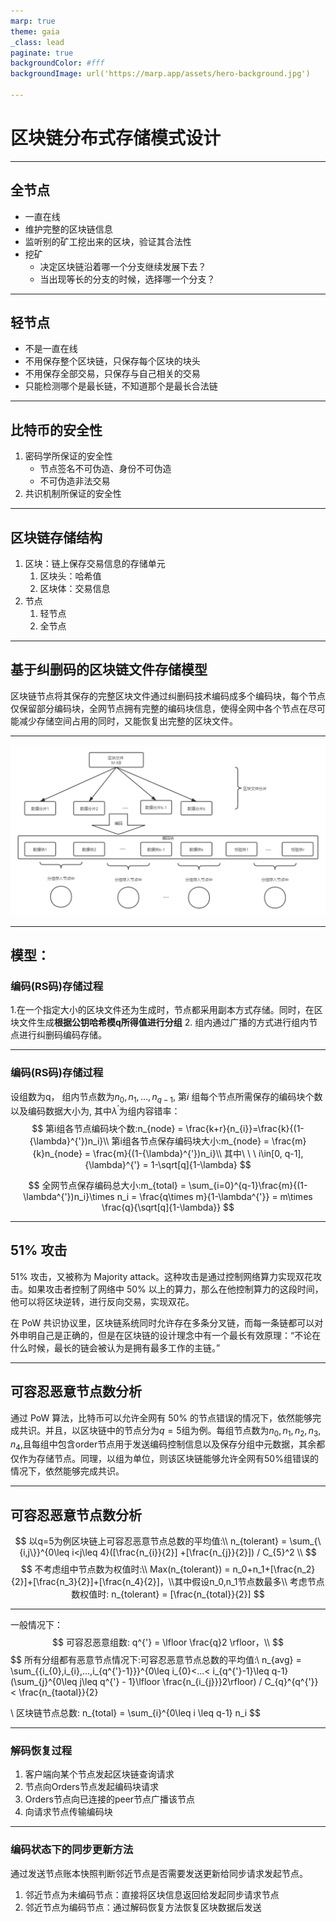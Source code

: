 ```yaml
---
marp: true
theme: gaia
_class: lead
paginate: true
backgroundColor: #fff
backgroundImage: url('https://marp.app/assets/hero-background.jpg')

---
```


# 区块链分布式存储模式设计

---
## 全节点

- 一直在线
- 维护完整的区块链信息
- 监听别的矿工挖出来的区块，验证其合法性
- 挖矿
  - 决定区块链沿着哪一个分支继续发展下去？
  - 当出现等长的分支的时候，选择哪一个分支？

---
## 轻节点
- 不是一直在线
- 不用保存整个区块链，只保存每个区块的块头
- 不用保存全部交易，只保存与自己相关的交易
- 只能检测哪个是最长链，不知道那个是最长合法链


---
## 比特币的安全性

1. 密码学所保证的安全性
   - 节点签名不可伪造、身份不可伪造
   - 不可伪造非法交易
2. 共识机制所保证的安全性

---
## 区块链存储结构

1. 区块：链上保存交易信息的存储单元
   1. 区块头：哈希值
   2. 区块体：交易信息
2. 节点
   1. 轻节点
   2. 全节点

---
## 基于纠删码的区块链文件存储模型

区块链节点将其保存的完整区块文件通过纠删码技术编码成多个编码块，每个节点仅保留部分编码块，全网节点拥有完整的编码块信息，使得全网中各个节点在尽可能减少存储空间占用的同时，又能恢复出完整的区块文件。

---

![](.\编码过程.png)

---
## 模型：

### 编码(RS码)存储过程

1.在一个指定大小的区块文件还为生成时，节点都采用副本方式存储。同时，在区块文件生成**根据公钥哈希模q所得值进行分组**
2. 组内通过广播的方式进行组内节点进行纠删码编码存储。

---
### 编码(RS码)存储过程
设组数为q， 组内节点数为$n_{0},n_{1},...,n_{q-1}$, 第$i$ 组每个节点所需保存的编码块个数以及编码数据大小为, 其中${\lambda}^{'}$为组内容错率：
$$
第i组各节点编码块个数:n_{node} = \frac{k+r}{n_{i}}=\frac{k}{(1-{\lambda}^{'})n_i}\\
第i组各节点保存编码块大小:m_{node} = \frac{m}{k}n_{node} = \frac{m}{(1-{\lambda}^{'})n_i}\\
其中\ \ \ i\in[0, q-1],{\lambda}^{'} = 1-\sqrt[q]{1-\lambda}
$$

$$
全网节点保存编码总大小:m_{total} = \sum_{i=0}^{q-1}\frac{m}{(1-\lambda^{'})n_i}\times n_i = \frac{q\times m}{1-\lambda^{'}} =  m\times \frac{q}{\sqrt[q]{1-\lambda}}
$$

---
## 51% 攻击
51% 攻击，又被称为 Majority attack。这种攻击是通过控制网络算力实现双花攻击。如果攻击者控制了网络中 50% 以上的算力，那么在他控制算力的这段时间，他可以将区块逆转，进行反向交易，实现双花。

在 PoW 共识协议里，区块链系统同时允许存在多条分叉链，而每一条链都可以对外申明自己是正确的，但是在区块链的设计理念中有一个最长有效原理：“不论在什么时候，最长的链会被认为是拥有最多工作的主链。”

---
## 可容忍恶意节点数分析
通过 PoW 算法，比特币可以允许全网有 50% 的节点错误的情况下，依然能够完成共识。并且，以区块链中的节点分为$q=5$组为例。每组节点数为$n_{0},n_{1},n_{2},n_{3},n_{4}$,且每组中包含order节点用于发送编码控制信息以及保存分组中元数据，其余都仅作为存储节点。同理，以组为单位，则该区块链能够允许全网有50%组错误的情况下，依然能够完成共识。

---
## 可容忍恶意节点数分析
$$
 以q=5为例区块链上可容忍恶意节点总数的平均值:\\
n_{tolerant} = \sum_{\{i,j\}}^{0\leq i<j\leq 4}([\frac{n_{i}}{2}] +[\frac{n_{j}}{2}]) / C_{5}^2 \\
$$
$$
不考虑组中节点数为权值时:\\
Max(n_{tolerant}) = n_0+n_1+[\frac{n_2}{2}]+[\frac{n_3}{2}]+[\frac{n_4}{2}]，\\其中假设n_0,n_1节点数最多\\
考虑节点数权值时:
n_{tolerant} = [\frac{n_{total}}{2}]
$$

---
一般情况下：
$$
可容忍恶意组数: q^{'} = \lfloor \frac{q}2 \rfloor，\\
$$
$$
所有分组都有恶意节点情况下:可容忍恶意节点总数的平均值:\\
n_{avg} = \sum_{\{i_{0},i_{i},...,i_{q^{'}-1}\}}^{0\leq i_{0}<...< i_{q^{'}-1}\leq q-1}(\sum_{j}^{0\leq j\leq q^{'} - 1}\lfloor \frac{n_{i_{j}}}2\rfloor) / C_{q}^{q^{'}} < \frac{n_{taotal}}{2}

\\
区块链节点总数: n_{total} = \sum_{i}^{0\leq i \leq q-1} n_i
$$


---

### 解码恢复过程

1. 客户端向某个节点发起区块链查询请求
2. 节点向Orders节点发起编码块请求
3. Orders节点向已连接的peer节点广播该节点
4. 向请求节点传输编码块

---

### 编码状态下的同步更新方法

通过发送节点账本快照判断邻近节点是否需要发送更新给同步请求发起节点。

1. 邻近节点为未编码节点：直接将区块信息返回给发起同步请求节点
2. 邻近节点为编码节点：通过解码恢复方法恢复区块数据后发送

